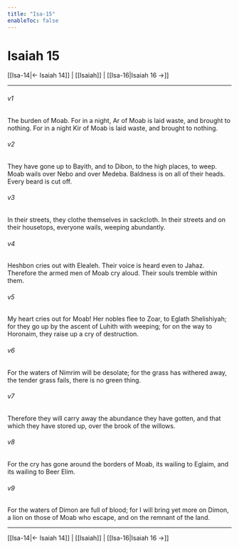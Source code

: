 ```yaml
---
title: "Isa-15"
enableToc: false
---
```

# Isaiah 15

[[Isa-14|← Isaiah 14]] | [[Isaiah]] | [[Isa-16|Isaiah 16 →]]
***



###### v1 
The burden of Moab. For in a night, Ar of Moab is laid waste, and brought to nothing. For in a night Kir of Moab is laid waste, and brought to nothing. 

###### v2 
They have gone up to Bayith, and to Dibon, to the high places, to weep. Moab wails over Nebo and over Medeba. Baldness is on all of their heads. Every beard is cut off. 

###### v3 
In their streets, they clothe themselves in sackcloth. In their streets and on their housetops, everyone wails, weeping abundantly. 

###### v4 
Heshbon cries out with Elealeh. Their voice is heard even to Jahaz. Therefore the armed men of Moab cry aloud. Their souls tremble within them. 

###### v5 
My heart cries out for Moab! Her nobles flee to Zoar, to Eglath Shelishiyah; for they go up by the ascent of Luhith with weeping; for on the way to Horonaim, they raise up a cry of destruction. 

###### v6 
For the waters of Nimrim will be desolate; for the grass has withered away, the tender grass fails, there is no green thing. 

###### v7 
Therefore they will carry away the abundance they have gotten, and that which they have stored up, over the brook of the willows. 

###### v8 
For the cry has gone around the borders of Moab, its wailing to Eglaim, and its wailing to Beer Elim. 

###### v9 
For the waters of Dimon are full of blood; for I will bring yet more on Dimon, a lion on those of Moab who escape, and on the remnant of the land.

***
[[Isa-14|← Isaiah 14]] | [[Isaiah]] | [[Isa-16|Isaiah 16 →]]
